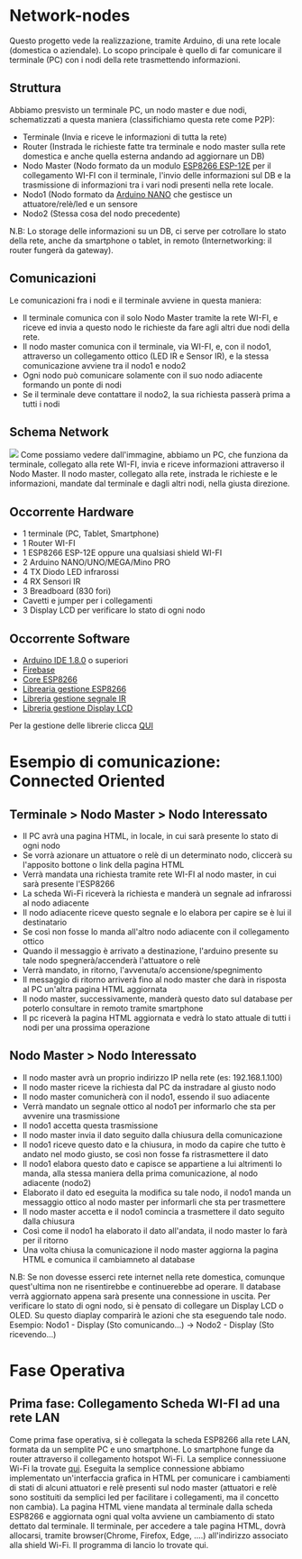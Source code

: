 # Network-nodes

Questo progetto vede la realizzazione, tramite Arduino, di una rete locale (domestica o aziendale).
Lo scopo principale è quello di far comunicare il terminale (PC) con i nodi della rete trasmettendo informazioni.

## Struttura
Abbiamo presvisto un terminale PC, un nodo master e due nodi, schematizzati a questa maniera (classifichiamo questa rete come P2P):
  * Terminale (Invia e riceve le informazioni di tutta la rete)
  * Router (Instrada le richieste fatte tra terminale e nodo master sulla rete domestica e anche quella esterna andando ad aggiornare un DB)
  * Nodo Master (Nodo formato da un modulo [ESP8266 ESP-12E](https://acrobotic.com/acr-00018) per il collegamento WI-FI con il terminale, l'invio delle informazioni sul DB e la trasmissione di informazioni tra i vari nodi presenti nella rete locale.
  * Nodo1 (Nodo formato da [Arduino NANO](https://www.arduino.cc/en/Main/arduinoBoardNano) che gestisce un attuatore/relè/led e un sensore
  * Nodo2 (Stessa cosa del nodo precedente)
  
  N.B: Lo storage delle informazioni su un DB, ci serve per cotrollare lo stato della rete, anche da smartphone o tablet, in         remoto (Internetworking: il router fungerà da gateway).
  
## Comunicazioni  
Le comunicazioni fra i nodi e il terminale avviene in questa maniera:
  * Il terminale comunica con il solo Nodo Master tramite la rete WI-FI, e riceve ed invia a questo nodo le richieste da fare agli altri due nodi della rete.
  * Il nodo master comunica con il terminale, via WI-FI, e, con il nodo1, attraverso un collegamento ottico (LED IR e Sensor IR), e la stessa comunicazione avviene tra il nodo1 e nodo2
  * Ogni nodo può comunicare solamente con il suo nodo adiacente formando un ponte di nodi
  * Se il terminale deve contattare il nodo2, la sua richiesta passerà prima a tutti i nodi
  
## Schema Network
<img src="https://i.imgbox.com/dVumVRec.png"/>
Come possiamo vedere dall'immagine, abbiamo un PC, che funziona da terminale, collegato alla rete WI-FI, invia e riceve informazioni attraverso il Nodo Master.
Il nodo master, collegato alla rete, instrada le richieste e le informazioni, mandate dal terminale e dagli altri nodi, nella giusta direzione.

## Occorrente Hardware
  * 1 terminale (PC, Tablet, Smartphone)
  * 1 Router WI-FI
  * 1 ESP8266 ESP-12E oppure una qualsiasi shield WI-FI
  * 2 Arduino NANO/UNO/MEGA/Mino PRO
  * 4 TX Diodo LED infrarossi
  * 4 RX Sensori IR
  * 3 Breadboard (830 fori)
  * Cavetti e jumper per i collegamenti
  * 3 Display LCD per verificare lo stato di ogni nodo
  
## Occorrente Software
  * [Arduino IDE 1.8.0](https://www.arduino.cc/en/main/software) o superiori
  * [Firebase](https://firebase.google.com/)
  * [Core ESP8266](https://github.com/domoticawifi/Network-nodes/blob/master/GestioneShieldESP8266.md)
  * [Librearia gestione ESP8266](https://github.com/googlesamples/firebase-arduino/archive/master.zip)
  * [Libreria gestione segnale IR](https://www.pjrc.com/teensy/arduino_libraries/IRremote.zip)
  * [Libreria gestione Display LCD](https://www.dropbox.com/s/62x4w48kwf5biko/LiquidCrystalI2C.zip?dl=0)
  
Per la gestione delle librerie clicca [QUI](https://github.com/domoticawifi/Network-nodes/blob/master/GestioneLibraryArduino.md)

# Esempio di comunicazione: Connected Oriented
## Terminale > Nodo Master > Nodo Interessato
* Il PC avrà una pagina HTML, in locale, in cui sarà presente lo stato di ogni nodo
* Se vorrà azionare un attuatore o relè di un determinato nodo, cliccerà su l'apposito bottone o link della pagina HTML
* Verrà mandata una richiesta tramite rete WI-FI al nodo master, in cui sarà presente l'ESP8266
* La scheda Wi-Fi riceverà la richiesta e manderà un segnale ad infrarossi al nodo adiacente
* Il nodo adiacente riceve questo segnale e lo elabora per capire se è lui il destinatario
* Se così non fosse lo manda all'altro nodo adiacente con il collegamento ottico
* Quando il messaggio è arrivato a destinazione, l'arduino presente su tale nodo spegnerà/accenderà l'attuatore o relè
* Verrà mandato, in ritorno, l'avvenuta/o accensione/spegnimento
* Il messaggio di ritorno arriverà fino al nodo master che darà in risposta al PC un'altra pagina HTML aggiornata
* Il nodo master, successivamente, manderà questo dato sul database per poterlo consultare in remoto tramite smartphone
* Il pc riceverà la pagina HTML aggiornata e vedrà lo stato attuale di tutti i nodi per una prossima operazione
  
## Nodo Master > Nodo Interessato
* Il nodo master avrà un proprio indirizzo IP nella rete (es: 192.168.1.100)
* Il nodo master riceve la richiesta dal PC da instradare al giusto nodo
* Il nodo master comunicherà con il nodo1, essendo il suo adiacente
* Verrà mandato un segnale ottico al nodo1 per informarlo che sta per avvenire una trasmissione
* Il nodo1 accetta questa trasmissione
* Il nodo master invia il dato seguito dalla chiusura della comunicazione
* Il nodo1 riceve questo dato e la chiusura, in modo da capire che tutto è andato nel modo giusto, se così non fosse fa ristrasmettere il dato
* Il nodo1 elabora questo dato e capisce se appartiene a lui altrimenti lo manda, alla stessa maniera della prima comunicazione, al nodo adiacente (nodo2)
* Elaborato il dato ed eseguita la modifica su tale nodo, il nodo1 manda un messaggio ottico al nodo master per informarli che sta per trasmettere
* Il nodo master accetta e il nodo1 comincia a trasmettere il dato seguito dalla chiusura
* Così come il nodo1 ha elaborato il dato all'andata, il nodo master lo farà per il ritorno
* Una volta chiusa la comunicazione il nodo master aggiorna la pagina HTML e comunica il cambiamneto al database

N.B: Se non dovesse esserci rete internet nella rete domestica, comunque quest'ultima non ne risentirebbe e continuerebbe ad operare. Il database verrà aggiornato appena sarà presente una connessione in uscita.
Per verificare lo stato di ogni nodo, si è pensato di collegare un Display LCD o OLED. Su questo diaplay comparirà le azioni che sta eseguendo tale nodo. Esempio: Nodo1 - Display (Sto comunicando...) -> Nodo2 - Display (Sto ricevendo...)
  
  
# Fase Operativa
 ## Prima fase: Collegamento Scheda WI-FI ad una rete LAN
 Come prima fase operativa, si è collegata la scheda ESP8266 alla rete LAN, formata da un semplite PC e uno smartphone.
 Lo smartphone funge da router attraverso il collegamento hotspot Wi-Fi.
 La semplice connessiuone Wi-Fi la trovate [qui](https://github.com/domoticawifi/Network-nodes/blob/master/GestioneShieldESP8266.md).
 Eseguita la semplice connessione abbiamo implementato un'interfaccia grafica in HTML per comunicare i cambiamenti di stati di alcuni attuatori e relè presenti sul nodo master (attuatori e relè sono sostituiti da semplici led per facilitare i collegamenti, ma il concetto non cambia).
 La pagina HTML viene mandata al terminale dalla scheda ESP8266 e aggiornata ogni qual volta avviene un cambiamento di stato dettato dal terminale.
 Il terminale, per accedere a tale pagina HTML, dovrà allocarsi, tramite browser(Chrome, Firefox, Edge, ....) all'indirizzo associato alla shield Wi-Fi.
 Il programma di lancio lo trovate qui.
 
  
  

